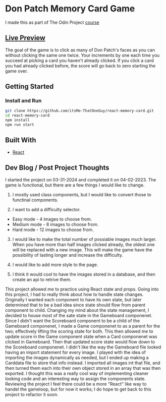 # Don Patch Memory Card Game

I made this as part of The Odin Project [course](https://www.theodinproject.com/lessons/node-path-javascript-memory-card)

## [Live Preview](https://github.com/itsMe-ThatOneGuy/react-memory-card)

The goal of the game is to click as many of Don Patch's faces as you can without clicking the same one twice. Your increments by one each time you succeed at picking a card you haven't already clicked. If you click a card you had already clicked before, the score will go back to zero starting the game over.

## Getting Started

### Install and Run

```bash
git clone https://github.com/itsMe-ThatOneGuy/react-memory-card.git
cd react-memory-card
npm install
npm run start
```

## Built With

- [React](https://reactjs.org/)

## Dev Blog / Post Project Thoughts

I started the project on 03-31-2024 and completed it on 04-02-2023.
The game is functional, but there are a few things I would like to change.

1. I mostly used class components, but I would like to convert those to functinal components.

2. I want to add a difficulty selector.

- Easy mode - 4 images to choose from.
- Medium mode - 8 images to choose from.
- Hard mode - 12 images to choose from.

3. I would like to make the total number of possiable images much larger. When you have more than half images clicked already, the oldest one will be replaced with a new image. This will make the game have the possibility of lasting longer and increase the difficulty.

4. I would like to add more style to the page.

5. I think it would cool to have the images stored in a database, and then create an api to retrive them.

This project allowed me to practice using React state and props. Going into this project, I had to really think about how to handle state changes. Originally I wanted each component to have its own state, but later determined that to be a bad idea since state should flow from parent component to child. Changing my mind about the state management, I decided to house most of the sate state in the Gameboard componenet. Since I didn't want the Scoreboard component to be a child of the Gameboard componenet, I made a Game componenet to as a parent for the two; effectively lifting the scoring state for both. This then allowed me to update score in the Game component state when a Card componenet was clicked in Gameboard. Then that updated score state would flow down to the Scoreboard componenet.
I didn't like the way the Gameboard file looked having an import statement for every image. I played with the idea of importing the images dynamically as needed, but I ended up making a Carddata file to store that info instead. I imported all images int that file, and then turned them each into their own object stored in an array that was then exported. I thought this was a really cool way of implementing cleaner looking code and an interesting way to assign the components state. Reviewing the project I feel there could be a more "React" like way to handel the gameloop, but for now it works; I do hope to get back to this project to refactor it soon.
